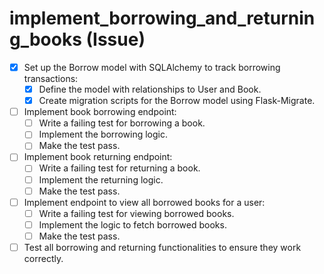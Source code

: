 # implement_borrowing_and_returning_books (Issue)

- [x] Set up the Borrow model with SQLAlchemy to track borrowing transactions:
  - [x] Define the model with relationships to User and Book.
  - [x] Create migration scripts for the Borrow model using Flask-Migrate.
- [ ] Implement book borrowing endpoint:
  - [ ] Write a failing test for borrowing a book.
  - [ ] Implement the borrowing logic.
  - [ ] Make the test pass.
- [ ] Implement book returning endpoint:
  - [ ] Write a failing test for returning a book.
  - [ ] Implement the returning logic.
  - [ ] Make the test pass.
- [ ] Implement endpoint to view all borrowed books for a user:
  - [ ] Write a failing test for viewing borrowed books.
  - [ ] Implement the logic to fetch borrowed books.
  - [ ] Make the test pass.
- [ ] Test all borrowing and returning functionalities to ensure they work correctly.
